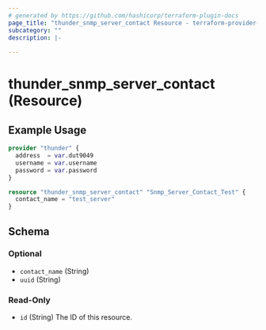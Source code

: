 ```yaml
---
# generated by https://github.com/hashicorp/terraform-plugin-docs
page_title: "thunder_snmp_server_contact Resource - terraform-provider-thunder"
subcategory: ""
description: |-
  
---
```


# thunder_snmp_server_contact (Resource)



## Example Usage

```terraform
provider "thunder" {
  address  = var.dut9049
  username = var.username
  password = var.password
}

resource "thunder_snmp_server_contact" "Snmp_Server_Contact_Test" {
  contact_name = "test_server"
}
```

<!-- schema generated by tfplugindocs -->
## Schema

### Optional

- `contact_name` (String)
- `uuid` (String)

### Read-Only

- `id` (String) The ID of this resource.


